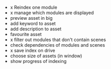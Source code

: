 - x Reindex one module
- x manage which modules are displayed
- preview asset in big
- add keyword to asset
- add description to asset
- favourite asset
- x filter out modules that don't contain scenes
- check dependencies of modules and scenes
- x save index on drive
- choose size of assets (in window)
- show progress of indexing